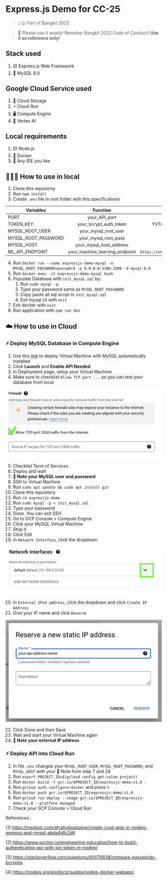 # Express.js Demo for CC-25
> 🇮🇩 Part of Bangkit 2022

> 🛑 Please use it wisely! Remeber Bangkit 2022 Code of Conduct!
**Use it as reference only!**

## Stack used
1. 🟨 Express.js Web Framework
2. 💾 MySQL 8.0

## Google Cloud Service used
1. 💾 Cloud Storage
2. ⚡️ Cloud Run
3. 🖥 Compute Engine
4. 🤖 Vertex AI

## Local requirements
1. 🟨 Node.js
2. 🐳 Docker
3. 🚦 Any IDE you like

## 👨🏽‍💻 How to use in local
1. Clone this repositroy
2. Run `npm install`
3. Create `.env` file in root folder with this specifications

| Variables             | Function                       | Example                  |
| --------------------- |:------------------------------:| ------------------------:|
| PORT                  | your_API_port                  | 8080                     |
| TOKEN_KEY             | your_bcrypt_auth_token         | YVTiYss7HOU=             |
| MYSQL_ROOT_USER       | your_mysql_root_user           | root                     |
| MYSQL_ROOT_PASSWORD   | your_mysql_root_pass           | passw0rd                 |
| MYSQL_HOST            | your_mysql_host_address        | 0.0.0.0                  |
| ML_API_ENDPOINT       | your_machine_learning_endpoint | `https://endpoint.com`   |

4. Run `docker run --name expressjs-demo-mysql -e MYSQL_ROOT_PASSWORD=passw0rd -p 0.0.0.0:3306:3306 -d mysql:8.0`
5. Run `docker exec -it expressjs-demo-mysql bash`
6. Populate Database with `init_mysql.sql` by:
    1. Run `sudo mysql -p`
    2. Type your password same as `MYSQL_ROOT_PASSWORD`
    3. Copy paste all sql script in `init_mysql.sql`
    4. Exit mysql cli with `exit`
7. Exit docker with `exit`
8. Run application with `npm run dev`

## ☁️ How to use in Cloud

### ⚡️ Deploy MySQL Database in Compute Engine
1. Use this [link](https://console.cloud.google.com/marketplace/product/click-to-deploy-images/mysql) to deploy Virtual Machine with MySQL automatically installed
2. Click **Launch** and **Enable API Needed**
3. In Deployment page, setup your Virtual Machine
4. Make sure to checklist `Allow TCP port ...` so you can test your database from local

![alt text](assets/img/mysql-firewall.png "Allow TCP port firewall")

5. Checklist Term of Services
6. Deploy and wait
7. **📝 Note your MySQL user and password**
8. SSH to Virtual Machine
9. Run `sudo apt update && sudo apt install git`
10. Clone this repository
11. Run `cd expressjs-demo`
12. Run `sudo mysql -p < init_mysql.sql`
13. Type your password
14. Done. You can exit SSH
15. Go to GCP Console > Compute Engine
16. Click your MySQL Virtual Machine
17. Stop it
18. Click Edit
19. In `Network Interface`, click the dropdown

![alt text](assets/img/mysql-ni.png "Allow TCP port firewall")

20. In `External IPv4 address`, click the dropdown and click `Create IP Address`
21. Give your IP name and click `Reverse`

![alt text](assets/img/mysql-ext-ip.png "Allow TCP port firewall")

22. Click Done and then Save
23. Wait and start your Virtual Machine again
24. **📝 Note your external IP address**

### ⚡️ Deploy API into Cloud Run
1. In file `.env` changes your `MYSQL_ROOT_USER`, `MYSQL_ROOT_PASSWORD`, and `MYSQL_HOST` with your 📝 Note from step 7 and 24
2. Run `export PROJECT_ID=$(gcloud config get-value project)`
3. Run `docker build -t gcr.io/$PROJECT_ID/expressjs-demo:v1.0 .`
4. Run `gcloud auth configure-docker` and press `Y`
5. Run `docker push gcr.io/$PROJECT_ID/expressjs-demo:v1.0`
6. Run `gcloud run deploy --image gcr.io/$PROJECT_ID/expressjs-demo:v1.0 --platform managed`
7. Check your GCP Console > Cloud Run

References : 

[1] https://medium.com/@rahulguptalive/create-crud-apis-in-nodejs-express-and-mysql-abda4dfc2d6

[2] https://www.section.io/engineering-education/how-to-build-authentication-api-with-jwt-token-in-nodejs/

[3] https://stackoverflow.com/questions/40076638/compare-passwords-bcryptjs

[4] https://nodejs.org/en/docs/guides/nodejs-docker-webapp/